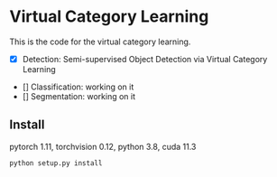 # Virtual Category Learning

This is the code for the virtual category learning.

- [x] Detection: Semi-supervised Object Detection via Virtual Category Learning   
- [] Classification: working on it   
- [] Segmentation: working on it

## Install

pytorch 1.11, torchvision 0.12, python 3.8, cuda 11.3

```bash
python setup.py install
```